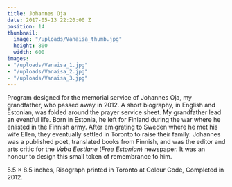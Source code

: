 ```yaml
---
title: Johannes Oja
date: 2017-05-13 22:20:00 Z
position: 14
thumbnail:
  image: "/uploads/Vanaisa_thumb.jpg"
  height: 800
  width: 600
images:
- "/uploads/Vanaisa_1.jpg"
- "/uploads/Vanaisa_2.jpg"
- "/uploads/Vanaisa_3.jpg"
---
```


Program designed for the memorial service of Johannes Oja, my grandfather, who passed away in 2012. A short biography, in English and Estonian, was folded around the prayer service sheet. My grandfather lead an eventful life. Born in Estonia, he left for Finland during the war where he enlisted in the Finnish army. After emigrating to Sweden where he met his wife Ellen, they eventually settled in Toronto to raise their family. Johannes was a published poet, translated books from Finnish, and was the editor and arts critic for the *Vaba Eestlane* (*Free Estonian*) newspaper. It was an honour to design this small token of remembrance to him.

5.5 × 8.5 inches, Risograph printed in Toronto at Colour Code, Completed in 2012.